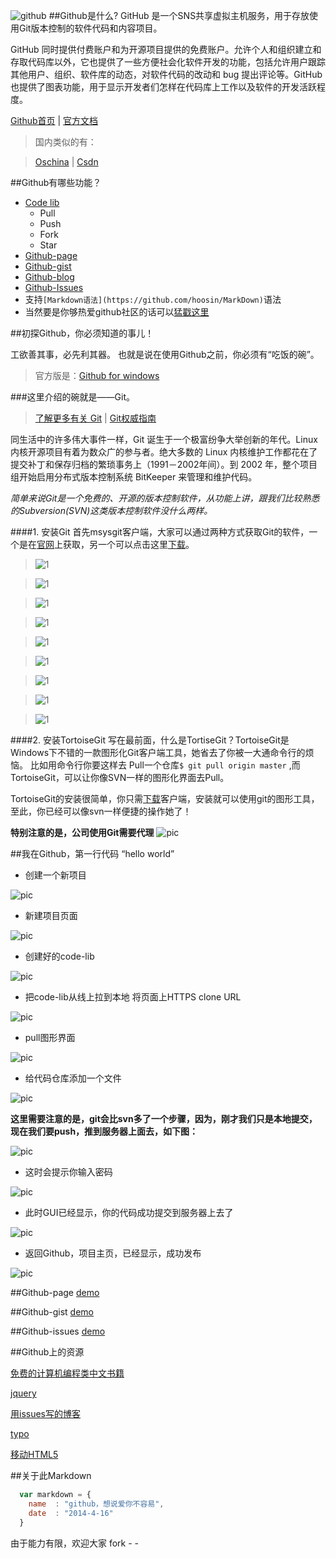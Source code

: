 ![github](logo.png)
##Github是什么?
GitHub 是一个SNS共享虚拟主机服务，用于存放使用Git版本控制的软件代码和内容项目。

GitHub 同时提供付费账户和为开源项目提供的免费账户。允许个人和组织建立和存取代码库以外，它也提供了一些方便社会化软件开发的功能，包括允许用户跟踪其他用户、组织、软件库的动态，对软件代码的改动和 bug 提出评论等。GitHub也提供了图表功能，用于显示开发者们怎样在代码库上工作以及软件的开发活跃程度。


[Github首页](http://github.com/hoosin "Github首页") | 
[官方文档](https://help.github.com/articles/github-glossary "官方文档")
>国内类似的有：

>[Oschina](http://git.oschina.net/ "Oschina") | [Csdn](http://code.csdn.net "Csdn") 




##Github有哪些功能？

* [Code lib](http://github.com)
    *  Pull
    *  Push
    *  Fork
    *  Star
* [Github-page](http://hoosin.github.io/easyBtn/)
* [Github-gist](https://gist.github.com/)
* [Github-blog](https://github.com/blog)
* [Github-Issues](https://github.com/hoosin/easyBtn/issues?state=closed)
* 支持`[Markdown语法](https://github.com/hoosin/MarkDown)`语法
* 当然要是你够热爱github社区的话可以[猛戳这里](http://shop.github.com/ "github-shop")

##初探Github，你必须知道的事儿！

工欲善其事，必先利其器。
也就是说在使用Github之前，你必须有“吃饭的碗”。
>官方版是：[Github for windows](https://windows.github.com/)


###这里介绍的碗就是——Git。
>[了解更多有关 Git](http://git.oschina.net/progit/) | [Git权威指南](http://book.douban.com/subject/6526452/)

同生活中的许多伟大事件一样，Git 诞生于一个极富纷争大举创新的年代。Linux 内核开源项目有着为数众广的参与者。绝大多数的 Linux 内核维护工作都花在了提交补丁和保存归档的繁琐事务上（1991－2002年间）。到 2002 年，整个项目组开始启用分布式版本控制系统 BitKeeper 来管理和维护代码。

*简单来说Git是一个免费的、开源的版本控制软件，从功能上讲，跟我们比较熟悉的Subversion(SVN)这类版本控制软件没什么两样。*

####1. 安装Git
首先msysgit客户端，大家可以通过两种方式获取Git的软件，一个是在[官网](http://git-scm.com/)上获取，另一个可以点击这里[下载](https://code.google.com/p/msysgit/)。

>![1](img/git-st1.png)

>![1](img/git-st2.png)

>![1](img/git-st3.png)

>![1](img/git-st4.png)

>![1](img/git-st5.png)

>![1](img/git-st6.png)

>![1](img/git-st7.png)

>![1](img/git-st8.png)

>![1](img/git-st9.png)


####2. 安装TortoiseGit
写在最前面，什么是TortiseGit？TortoiseGit是Windows下不错的一款图形化Git客户端工具，她省去了你被一大通命令行的烦恼。
比如用命令行你要这样去 Pull一个仓库`$ git pull origin master` ,而TortoiseGit，可以让你像SVN一样的图形化界面去Pull。

TortoiseGit的安装很简单，你只需[下载](https://code.google.com/p/tortoisegit/)客户端，安装就可以使用git的图形工具，至此，你已经可以像svn一样便捷的操作她了！

**特别注意的是，公司使用Git需要代理**
![pic](img/http.png)

##我在Github，第一行代码 “hello world”

* 创建一个新项目

![pic](img/guide-1.png)

* 新建项目页面

![pic](img/guide-2.png)

* 创建好的code-lib

![pic](img/guide-3.png)

* 把code-lib从线上拉到本地 
将页面上HTTPS clone URL 

![pic](img/guide-4.png)

* pull图形界面

![pic](img/guide-5.png)

* 给代码仓库添加一个文件

![pic](img/guide-6.png)

**这里需要注意的是，git会比svn多了一个步骤，因为，刚才我们只是本地提交，现在我们要push，推到服务器上面去，如下图：**

![pic](img/guide-7.png)

* 这时会提示你输入密码

![pic](img/guide-8.png)

* 此时GUI已经显示，你的代码成功提交到服务器上去了

![pic](img/guide-9.png)

* 返回Github，项目主页，已经显示，成功发布

![pic](img/guide-10.png)

##Github-page
[demo](http://hoosin.github.io/easyBtn/)

##Github-gist
[demo](https://gist.github.com/hoosin/831c7db9afedea5ffc8f)

##Github-issues
[demo](https://github.com/lifesinger/lifesinger.github.com/issues?labels=blog)

##Github上的资源


[免费的计算机编程类中文书籍](https://github.com/hoosin/free-programming-books-zh_CN)

[jquery](https://github.com/hoosin/jquery)

[用issues写的博客](https://github.com/lifesinger/lifesinger.github.com/issues?labels=blog)

[typo](https://github.com/sofish/typo.css)

[移动HTML5](https://github.com/hoosin/mobile-web-favorites)




 

##关于此Markdown

```javascript
  var markdown = {
    name  : "github，想说爱你不容易",
    date  : "2014-4-16"
  }
```

由于能力有限，欢迎大家 fork - -
